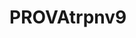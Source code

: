 # PROVAtrpnv9
<html>
<head>
<title>AR.js Location-Based</title>
<script src="https://aframe.io/releases/1.3.0/aframe.min.js"></script>
<script src="https://raw.githack.com/AR-js-org/AR.js/3.4.5/three.js/build/ar-threex-location-only.js"></script>
<script src="https://raw.githack.com/AR-js-org/AR.js/3.4.5/aframe/build/aframe-ar.js"></script>
</head>
<body>
<a-scene vr-mode-ui='enabled: false' arjs='sourceType: webcam; videoTexture: true; debugUIEnabled: false' renderer='antialias: true; alpha: true'>
    <a-camera gps-new-camera='gpsMinDistance: 5'></a-camera>
    <a-entity gltf-model="url" gps-new-entity-place="latitude: TU_LATITUD; longitude: TU_LONGITUD" scale="10 10 10"></a-entity>
</a-scene>
</body>
</html>
